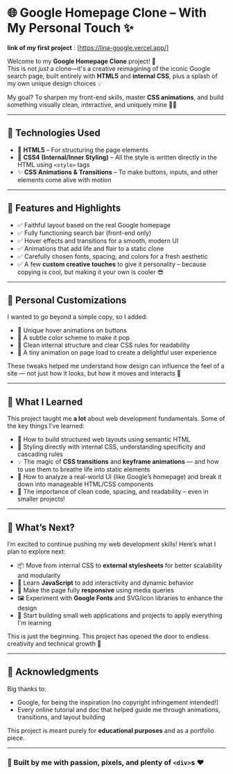 # 🌐 Google Homepage Clone – With My Personal Touch ✨

**link of my first project** : [https://lina-google.vercel.app/]

Welcome to my **Google Homepage Clone** project! 🚀  
This is not *just* a clone—it's a creative reimagining of the iconic Google search page, built entirely with **HTML5** and **internal CSS**, plus a splash of my own unique design choices 💡

My goal? To sharpen my front-end skills, master **CSS animations**, and build something visually clean, interactive, and uniquely mine 🧠🎨

---

## 🔧 Technologies Used

- 🧱 **HTML5** – For structuring the page elements
- 🎨 **CSS4 (Internal/Inner Styling)** – All the style is written directly in the HTML using `<style>` tags
- ✨ **CSS Animations & Transitions** – To make buttons, inputs, and other elements come alive with motion

---

## 🌟 Features and Highlights

- ✅ Faithful layout based on the real Google homepage
- ✅ Fully functioning search bar (front-end only)
- ✅ Hover effects and transitions for a smooth, modern UI
- ✅ Animations that add life and flair to a static clone
- ✅ Carefully chosen fonts, spacing, and colors for a fresh aesthetic
- ✅ A few **custom creative touches** to give it personality – because copying is cool, but making it your own is cooler 😎

---

## 🎨 Personal Customizations

I wanted to go beyond a simple copy, so I added:

- 🧪 Unique hover animations on buttons
- 🌈 A subtle color scheme to make it pop
- 🧠 Clean internal structure and clear CSS rules for readability
- 🎯 A tiny animation on page load to create a delightful user experience

These tweaks helped me understand how design can influence the feel of a site — not just how it looks, but how it moves and interacts 🔁

---

## 🧠 What I Learned

This project taught me **a lot** about web development fundamentals. Some of the key things I’ve learned:

- 🧱 How to build structured web layouts using semantic HTML
- 🎨 Styling directly with internal CSS, understanding specificity and cascading rules
- 💡 The magic of **CSS transitions** and **keyframe animations** — and how to use them to breathe life into static elements
- 🧭 How to analyze a real-world UI (like Google’s homepage) and break it down into manageable HTML/CSS components
- 🧼 The importance of clean code, spacing, and readability – even in smaller projects!

---

## 🚀 What’s Next?

I’m excited to continue pushing my web development skills! Here’s what I plan to explore next:

- 📦 Move from internal CSS to **external stylesheets** for better scalability and modularity
- 🧠 Learn **JavaScript** to add interactivity and dynamic behavior
- 📱 Make the page fully **responsive** using media queries
- 🖼 Experiment with **Google Fonts** and SVG/icon libraries to enhance the design
- 🧰 Start building small web applications and projects to apply everything I'm learning

This is just the beginning. This project has opened the door to endless creativity and technical growth 🌱

---

## 🙌 Acknowledgments

Big thanks to:

- Google, for being the inspiration (no copyright infringement intended!)
- Every online tutorial and doc that helped guide me through animations, transitions, and layout building

This project is meant purely for **educational purposes** and as a portfolio piece.

---

### 🚀 Built by me with passion, pixels, and plenty of `<div>`s ❤️
